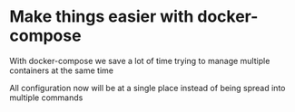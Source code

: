 # Make things easier with docker-compose

With docker-compose we save a lot of time trying to manage multiple containers at the same time

All configuration now will be at a single place instead of being spread into multiple commands
